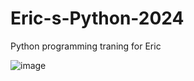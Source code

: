 # Eric-s-Python-2024

Python programming traning for Eric

![image](https://github.com/user-attachments/assets/49c1ece9-5c13-4b39-b46b-bb0d58e28a3e)

